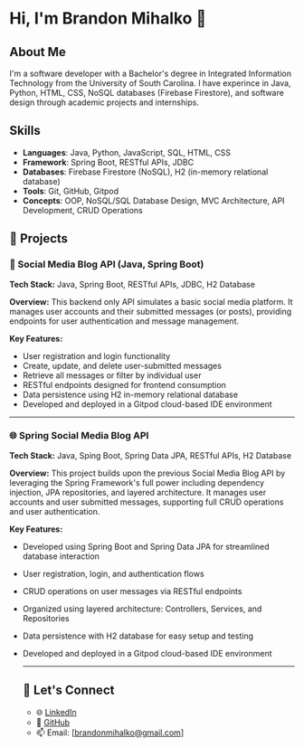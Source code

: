 # Hi, I'm Brandon Mihalko 👋

## About Me
I'm a software developer with a Bachelor's degree in Integrated Information Technology from the University of South Carolina. I have experince in Java, Python, HTML, CSS, NoSQL databases (Firebase Firestore), and software design through academic projects and internships.

## Skills
- **Languages**: Java, Python, JavaScript, SQL, HTML, CSS
- **Framework**: Spring Boot, RESTful APIs, JDBC
- **Databases**: Firebase Firestore (NoSQL), H2 (in-memory relational database)
- **Tools**: Git, GitHub, Gitpod
- **Concepts**: OOP, NoSQL/SQL Database Design, MVC Architecture, API Development, CRUD Operations

## 📂 Projects

### 🧩 Social Media Blog API (Java, Spring Boot)
**Tech Stack:** Java, Spring Boot, RESTful APIs, JDBC, H2 Database

**Overview:**
This backend only API simulates a basic social media platform. It manages user accounts and their submitted messages (or posts), providing endpoints for user authentication and message management.

**Key Features:**
- User registration and login functionality
- Create, update, and delete user-submitted messages
- Retrieve all messages or filter by individual user
- RESTful endpoints designed for frontend consumption
- Data persistence using H2 in-memory relational database
- Developed and deployed in a Gitpod cloud-based IDE environment

---

### 🌐 Spring Social Media Blog API
**Tech Stack:** Java, Sping Boot, Spring Data JPA, RESTful APIs, H2 Database

**Overview:**
This project builds upon the previous Social Media Blog API by leveraging the Spring Framework's full power including dependency injection, JPA repositories, and layered architecture. It manages user accounts and user submitted messages, supporting full CRUD operations and user authentication.

**Key Features:**
- Developed using Spring Boot and Spring Data JPA for streamlined database interaction
- User registration, login, and authentication flows
- CRUD operations on user messages via RESTful endpoints
- Organized using layered architecture: Controllers, Services, and Repositories
- Data persistence with H2 database for easy setup and testing
- Developed and deployed in a Gitpod cloud-based IDE environment

  ---

  ## 🔗 Let's Connect
  - 🌐 [LinkedIn](https://www.linkedin.com/in/brandon-mihalko-a2a904271/)
  - 💼 [GitHub](https://github.com/BMIHALKO)
  - 📫 Email: [brandonmihalko@gmail.com]  
